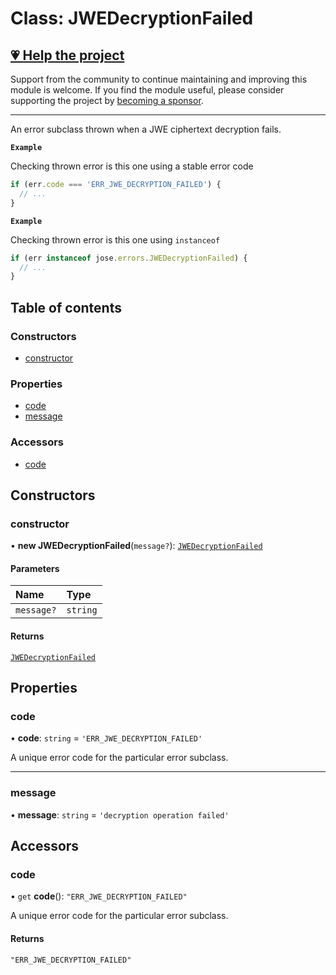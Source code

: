 # Class: JWEDecryptionFailed

## [💗 Help the project](https://github.com/sponsors/panva)

Support from the community to continue maintaining and improving this module is welcome. If you find the module useful, please consider supporting the project by [becoming a sponsor](https://github.com/sponsors/panva).

---

An error subclass thrown when a JWE ciphertext decryption fails.

**`Example`**

Checking thrown error is this one using a stable error code

```js
if (err.code === 'ERR_JWE_DECRYPTION_FAILED') {
  // ...
}
```

**`Example`**

Checking thrown error is this one using `instanceof`

```js
if (err instanceof jose.errors.JWEDecryptionFailed) {
  // ...
}
```

## Table of contents

### Constructors

- [constructor](util_errors.JWEDecryptionFailed.md#constructor)

### Properties

- [code](util_errors.JWEDecryptionFailed.md#code)
- [message](util_errors.JWEDecryptionFailed.md#message)

### Accessors

- [code](util_errors.JWEDecryptionFailed.md#code-1)

## Constructors

### constructor

• **new JWEDecryptionFailed**(`message?`): [`JWEDecryptionFailed`](util_errors.JWEDecryptionFailed.md)

#### Parameters

| Name | Type |
| :------ | :------ |
| `message?` | `string` |

#### Returns

[`JWEDecryptionFailed`](util_errors.JWEDecryptionFailed.md)

## Properties

### code

• **code**: `string` = `'ERR_JWE_DECRYPTION_FAILED'`

A unique error code for the particular error subclass.

___

### message

• **message**: `string` = `'decryption operation failed'`

## Accessors

### code

• `get` **code**(): ``"ERR_JWE_DECRYPTION_FAILED"``

A unique error code for the particular error subclass.

#### Returns

``"ERR_JWE_DECRYPTION_FAILED"``
